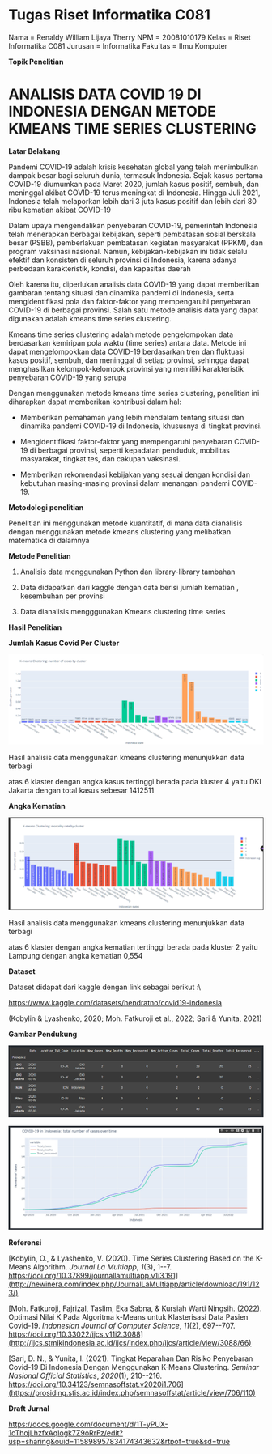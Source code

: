 # Tugas Riset Informatika C081

 
Nama = Renaldy William Lijaya Therry
NPM = 20081010179
Kelas = Riset Informatika C081
Jurusan = Informatika
Fakultas = Ilmu Komputer
 

**Topik Penelitian**

# ANALISIS DATA COVID 19 DI INDONESIA DENGAN METODE KMEANS TIME SERIES CLUSTERING

  
**Latar Belakang**

  

Pandemi COVID-19 adalah krisis kesehatan global yang telah menimbulkan dampak besar bagi seluruh dunia, termasuk Indonesia. Sejak kasus pertama COVID-19 diumumkan pada Maret 2020, jumlah kasus positif, sembuh, dan meninggal akibat COVID-19 terus meningkat di Indonesia. Hingga Juli 2021, Indonesia telah melaporkan lebih dari 3 juta kasus positif dan lebih dari 80 ribu kematian akibat COVID-19

  

Dalam upaya mengendalikan penyebaran COVID-19, pemerintah Indonesia telah menerapkan berbagai kebijakan, seperti pembatasan sosial berskala besar (PSBB), pemberlakuan pembatasan kegiatan masyarakat (PPKM), dan program vaksinasi nasional. Namun, kebijakan-kebijakan ini tidak selalu efektif dan konsisten di seluruh provinsi di Indonesia, karena adanya perbedaan karakteristik, kondisi, dan kapasitas daerah

  

Oleh karena itu, diperlukan analisis data COVID-19 yang dapat memberikan gambaran tentang situasi dan dinamika pandemi di Indonesia, serta mengidentifikasi pola dan faktor-faktor yang mempengaruhi penyebaran COVID-19 di berbagai provinsi. Salah satu metode analisis data yang dapat digunakan adalah kmeans time series clustering.

  

Kmeans time series clustering adalah metode pengelompokan data berdasarkan kemiripan pola waktu (time series) antara data. Metode ini dapat mengelompokkan data COVID-19 berdasarkan tren dan fluktuasi kasus positif, sembuh, dan meninggal di setiap provinsi, sehingga dapat menghasilkan kelompok-kelompok provinsi yang memiliki karakteristik penyebaran COVID-19 yang serupa

  

Dengan menggunakan metode kmeans time series clustering, penelitian ini diharapkan dapat memberikan kontribusi dalam hal:

  

- Memberikan pemahaman yang lebih mendalam tentang situasi dan dinamika pandemi COVID-19 di Indonesia, khususnya di tingkat provinsi.

  

- Mengidentifikasi faktor-faktor yang mempengaruhi penyebaran COVID-19 di berbagai provinsi, seperti kepadatan penduduk, mobilitas masyarakat, tingkat tes, dan cakupan vaksinasi.

  

- Memberikan rekomendasi kebijakan yang sesuai dengan kondisi dan kebutuhan masing-masing provinsi dalam menangani pandemi COVID-19.

  

**Metodologi penelitian**

  

Penelitian ini menggunakan metode kuantitatif, di mana data dianalisis dengan menggunakan metode kmeans clustering yang melibatkan matematika di dalamnya

  

**Metode Penelitian**

  

1. Analisis data menggunakan Python dan library-library tambahan

2. Data didapatkan dari kaggle dengan data berisi jumlah kematian , kesembuhan per provinsi

3. Data dianalisis mengggunakan Kmeans clustering time series

  

**Hasil Penelitian**

  

**Jumlah Kasus Covid Per Cluster**

![kasus](hasil%20penelitian/angka%20kasus%20per%20klaster.png)

Hasil analisis data menggunakan kmeans clustering menunjukkan data terbagi

atas 6 klaster dengan angka kasus tertinggi berada pada kluster 4 yaitu DKI Jakarta dengan total kasus sebesar 1412511

  

**Angka Kematian**

![kematian](hasil%20penelitian/angka%20kematian%20per%20kluster.png)

Hasil analisis data menggunakan kmeans clustering menunjukkan data terbagi

atas 6 klaster dengan angka kematian tertinggi berada pada kluster 2 yaitu Lampung dengan angka kematian 0,554

  

**Dataset**

Dataset didapat dari kaggle dengan link sebagai berikut :\

<https://www.kaggle.com/datasets/hendratno/covid19-indonesia>

  

(Kobylin & Lyashenko, 2020; Moh. Fatkuroji et al., 2022; Sari & Yunita, 2021)

  

**Gambar Pendukung**

![dataset](gambar%20pendukung/dataset.png)

![total kasus](gambar%20pendukung/total%20kasus.png)

  
  

**Referensi**

  

[Kobylin, O., & Lyashenko, V. (2020). Time Series Clustering Based on the K-Means Algorithm. *Journal La Multiapp*, *1*(3), 1--7. https://doi.org/10.37899/journallamultiapp.v1i3.191](http://newinera.com/index.php/JournalLaMultiapp/article/download/191/123/)

  

[Moh. Fatkuroji, Fajrizal, Taslim, Eka Sabna, & Kursiah Warti Ningsih. (2022). Optimasi Nilai K Pada Algoritma k-Means untuk Klasterisasi Data Pasien Covid-19. *Indonesian Journal of Computer Science*, *11*(2), 697--707. https://doi.org/10.33022/ijcs.v11i2.3088](http://ijcs.stmikindonesia.ac.id/ijcs/index.php/ijcs/article/view/3088/66)

  

[Sari, D. N., & Yunita, I. (2021). Tingkat Keparahan Dan Risiko Penyebaran Covid-19 Di Indonesia Dengan Menggunakan K-Means Clustering. *Seminar Nasional Official Statistics*, *2020*(1), 210--216. https://doi.org/10.34123/semnasoffstat.v2020i1.706](https://prosiding.stis.ac.id/index.php/semnasoffstat/article/view/706/110)

  

**Draft Jurnal**

https://docs.google.com/document/d/1T-yPUX-1oThojLhzfxAqIogk7Z9oRrFz/edit?usp=sharing&ouid=115898957834174343632&rtpof=true&sd=true